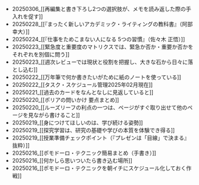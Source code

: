 - 20250306_[[再編集と書き下ろし2つの選択肢が、メモを読み返した際の手入れを促す]]
- 20250228_[[『まったく新しいアカデミック・ライティングの教科書』（阿部幸大）]]
- 20250224_[[『仕事をためこまない人になる 5つの習慣』（佐々木 正悟）]]
- 20250223_[[緊急度と重要度のマトリクスでは、緊急か否か・重要か否かをそれぞれを別個に問う]]
- 20250223_[[週次レビューでは現状と役割を把握し、大きな石から日々に落とし込む]]
- 20250222_[[万年筆で何か書きたいがために紙のノートを使っている]]
- 20250222_[[タスク・スケジュール管理2025年02月現在]]
- 20250221_[[過去のカードをなんとなしに見返していると]]
- 20250220_[[ポリアの問いかけ 要点まとめ]]
- 20250220_[[ルーズリーフの利点の一つは、ページがすぐ取り出せて他のページを見ながら書けること]]
- 20250219_[[身につけてほしいのは、学び続ける姿勢]]
- 20250219_[[探究学習は、研究の基礎や学びの本質を体験でき得る]]
- 20250219_[[授業準備チェックポイント（『プレゼンは「目線」で決まる』抜粋）]]
- 20250216_[[ポモドーロ・テクニック簡易まとめ（手書き）]]
- 20250216_[[何かしら思いついたら書き込む場所]]
- 20250216_[[ポモドーロ・テクニックを朝イチにスケジュール化しておく作戦]]